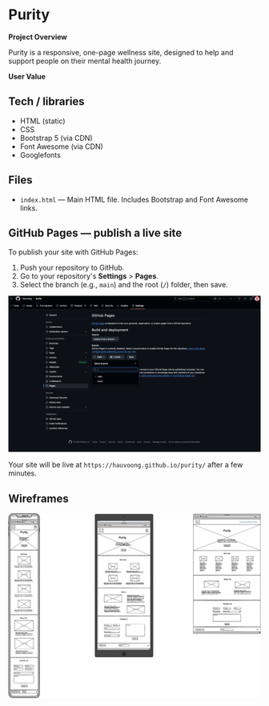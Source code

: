 # Purity
**Project Overview**

Purity is a responsive, one-page wellness site, designed to help and support people on their mental health journey. 

**User Value**



## Tech / libraries

- HTML (static)
- CSS
- Bootstrap 5 (via CDN)
- Font Awesome (via CDN)
- Googlefonts

## Files

- `index.html` — Main HTML file. Includes Bootstrap and Font Awesome links.


## GitHub Pages — publish a live site
To publish your site with GitHub Pages:

1. Push your repository to GitHub.
2. Go to your repository's **Settings** > **Pages**.
3. Select the branch (e.g., `main`) and the root (`/`) folder, then save.

![GitHub Pages deployment screenshot](assets/images/github-deployment.png)

Your site will be live at `https://hauvoong.github.io/purity/` after a few minutes.


## Wireframes

![Wireframes deployment screenshot](assets/images/purity-wf.png)

